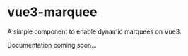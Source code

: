 # vue3-marquee

A simple component to enable dynamic marquees on Vue3.


Documentation coming soon...